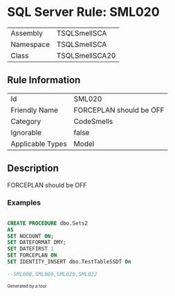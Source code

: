 ﻿# SQL Server Rule: SML020
  
|    |    |
|----|----|
| Assembly | TSQLSmellSCA |
| Namespace | TSQLSmellSCA |
| Class | TSQLSmellSCA20 |
  
## Rule Information
  
|    |    |
|----|----|
| Id | SML020 |
| Friendly Name | FORCEPLAN should be OFF |
| Category | CodeSmells |
| Ignorable | false |
| Applicable Types | Model  |
  
## Description
  
FORCEPLAN should be OFF
  
### Examples
  
```sql

CREATE PROCEDURE dbo.Sets2
AS
SET NOCOUNT ON;
SET DATEFORMAT DMY;
SET DATEFIRST 1
SET FORCEPLAN ON
SET IDENTITY_INSERT dbo.TestTableSSDT On

--SML008,SML009,SML020,SML022

```
  
<sub><sup>Generated by a tool</sup></sub>
